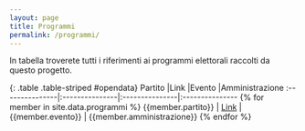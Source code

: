 ```yaml
---
layout: page
title: Programmi
permalink: /programmi/
---
```


In tabella troverete tutti i riferimenti ai programmi elettorali raccolti da questo progetto.


{: .table .table-striped #opendata}
Partito         |Link            |Evento          |Amministrazione
:---------------|:---------------|:---------------|:---------------
{% for member in site.data.programmi %} {{member.partito}} | [Link]({{member.link}}) | {{member.evento}} | {{member.amministrazione}}
{% endfor %}